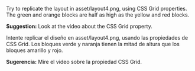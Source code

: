 Try to replicate the layout in asset/layout4.png, using CSS Grid properties. The green and orange blocks are half as high as the yellow and red blocks.

**Suggestion:**
Look at the video about the CSS Grid property.

Intente replicar el diseño en asset/layout4.png, usando las propiedades de CSS Grid. Los bloques verde y naranja tienen la mitad de altura que los bloques amarillo y rojo.

**Sugerencia:**
Mire el video sobre la propiedad CSS Grid.